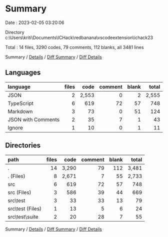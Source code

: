 # Summary

Date : 2023-02-05 03:20:06

Directory c:\\Users\\kriti\\Documents\\ICHack\\redbanana\\vscodeextension\\ichack23

Total : 14 files,  3290 codes, 79 comments, 112 blanks, all 3481 lines

Summary / [Details](details.md) / [Diff Summary](diff.md) / [Diff Details](diff-details.md)

## Languages
| language | files | code | comment | blank | total |
| :--- | ---: | ---: | ---: | ---: | ---: |
| JSON | 2 | 2,553 | 0 | 2 | 2,555 |
| TypeScript | 6 | 619 | 72 | 57 | 748 |
| Markdown | 3 | 73 | 0 | 51 | 124 |
| JSON with Comments | 2 | 35 | 7 | 1 | 43 |
| Ignore | 1 | 10 | 0 | 1 | 11 |

## Directories
| path | files | code | comment | blank | total |
| :--- | ---: | ---: | ---: | ---: | ---: |
| . | 14 | 3,290 | 79 | 112 | 3,481 |
| . (Files) | 8 | 2,671 | 7 | 55 | 2,733 |
| src | 6 | 619 | 72 | 57 | 748 |
| src (Files) | 3 | 586 | 39 | 44 | 669 |
| src\\test | 3 | 33 | 33 | 13 | 79 |
| src\\test (Files) | 1 | 13 | 5 | 6 | 24 |
| src\\test\\suite | 2 | 20 | 28 | 7 | 55 |

Summary / [Details](details.md) / [Diff Summary](diff.md) / [Diff Details](diff-details.md)